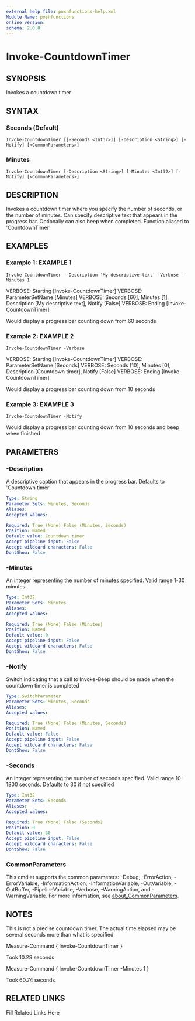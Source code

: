 ```yaml
---
external help file: poshfunctions-help.xml
Module Name: poshfunctions
online version: 
schema: 2.0.0
---
```


# Invoke-CountdownTimer

## SYNOPSIS

Invokes a countdown timer

## SYNTAX

### Seconds (Default)

```
Invoke-CountdownTimer [[-Seconds <Int32>]] [-Description <String>] [-Notify] [<CommonParameters>]
```

### Minutes

```
Invoke-CountdownTimer [-Description <String>] [-Minutes <Int32>] [-Notify] [<CommonParameters>]
```

## DESCRIPTION

Invokes a countdown timer where you specify the number of seconds, or the number of minutes.
Can specify descriptive text
that appears in the progress bar.
Optionally can also beep when completed.
Function aliased to 'CountdownTimer'


## EXAMPLES

### Example 1: EXAMPLE 1

```
Invoke-CountdownTimer  -Description 'My descriptive text' -Verbose -Minutes 1
```

VERBOSE: Starting [Invoke-CountdownTimer]
VERBOSE: ParameterSetName [Minutes]
VERBOSE: Seconds [60], Minutes [1], Description [My descriptive text], Notify [False]
VERBOSE: Ending [Invoke-CountdownTimer]

Would display a progress bar counting down from 60 seconds





### Example 2: EXAMPLE 2

```
Invoke-CountdownTimer -Verbose
```

VERBOSE: Starting [Invoke-CountdownTimer]
VERBOSE: ParameterSetName [Seconds]
VERBOSE: Seconds [10], Minutes [0], Description [Countdown timer], Notify [False]
VERBOSE: Ending [Invoke-CountdownTimer]

Would display a progress bar counting down from 10 seconds





### Example 3: EXAMPLE 3

```
Invoke-CountdownTimer -Notify
```

Would display a progress bar counting down from 10 seconds and beep when finished






## PARAMETERS

### -Description

A descriptive caption that appears in the progress bar.
Defaults to 'Countdown timer'

```yaml
Type: String
Parameter Sets: Minutes, Seconds
Aliases: 
Accepted values: 

Required: True (None) False (Minutes, Seconds)
Position: Named
Default value: Countdown timer
Accept pipeline input: False
Accept wildcard characters: False
DontShow: False
```

### -Minutes

An integer representing the number of minutes specified.
Valid range 1-30 minutes

```yaml
Type: Int32
Parameter Sets: Minutes
Aliases: 
Accepted values: 

Required: True (None) False (Minutes)
Position: Named
Default value: 0
Accept pipeline input: False
Accept wildcard characters: False
DontShow: False
```

### -Notify

Switch indicating that a call to Invoke-Beep should be made when the countdown timer is completed

```yaml
Type: SwitchParameter
Parameter Sets: Minutes, Seconds
Aliases: 
Accepted values: 

Required: True (None) False (Minutes, Seconds)
Position: Named
Default value: False
Accept pipeline input: False
Accept wildcard characters: False
DontShow: False
```

### -Seconds

An integer representing the number of seconds specified.
Valid range 10-1800 seconds.
Defaults to 30 if not specified

```yaml
Type: Int32
Parameter Sets: Seconds
Aliases: 
Accepted values: 

Required: True (None) False (Seconds)
Position: 0
Default value: 30
Accept pipeline input: False
Accept wildcard characters: False
DontShow: False
```


### CommonParameters

This cmdlet supports the common parameters: -Debug, -ErrorAction, -ErrorVariable, -InformationAction, -InformationVariable, -OutVariable, -OutBuffer, -PipelineVariable, -Verbose, -WarningAction, and -WarningVariable. For more information, see [about_CommonParameters](http://go.microsoft.com/fwlink/?LinkID=113216).

## NOTES

This is not a precise countdown timer.
The actual time elapsed may be several seconds more than what is specified

Measure-Command { Invoke-CountdownTimer }

Took 10.29 seconds

Measure-Command { Invoke-CountdownTimer -Minutes 1 }

Took 60.74 seconds


## RELATED LINKS

Fill Related Links Here

